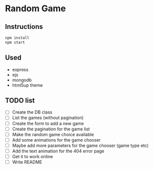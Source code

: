 # Random Game

## Instructions
```bash
npm install
npm start
```

## Used
* express
* ejs
* mongodb
* html5up theme

## TODO list
- [ ] Create the DB class
- [ ] List the games (without pagination)
- [ ] Create the form to add a new game
- [ ] Create the pagination for the game list
- [ ] Make the random game choice available
- [ ] Add some animations for the game chooser
- [ ] Maybe add more parameters for the game chooser (game type etc)
- [ ] Add the text animation for the 404 error page
- [ ] Get it to work online
- [ ] Write README
